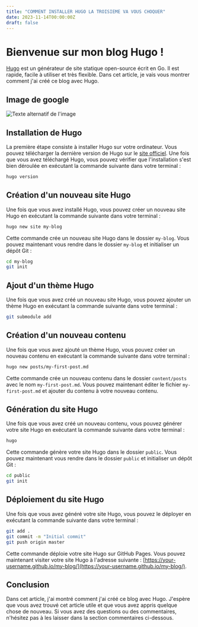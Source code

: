 ```yaml
---
title: "COMMENT INSTALLER HUGO LA TROISIEME VA VOUS CHOQUER"
date: 2023-11-14T00:00:00Z
draft: false
---
```


# Bienvenue sur mon blog Hugo !

[Hugo](https://gohugo.io/) est un générateur de site statique open-source écrit en Go. Il est rapide, facile à utiliser et très flexible. Dans cet article, je vais vous montrer comment j'ai créé ce blog avec Hugo.

## Image de google 
![Texte alternatif de l'image](https://cellar-c2.services.clever-cloud.com/content/2023/03/tabea-schimpf-e2icf0r6N64-unsplash.jpg)

## Installation de Hugo

La première étape consiste à installer Hugo sur votre ordinateur. Vous pouvez télécharger la dernière version de Hugo sur le [site officiel](https://gohugo.io/getting-started/installing/). Une fois que vous avez téléchargé Hugo, vous pouvez vérifier que l'installation s'est bien déroulée en exécutant la commande suivante dans votre terminal :

```bash
hugo version
```

## Création d'un nouveau site Hugo

Une fois que vous avez installé Hugo, vous pouvez créer un nouveau site Hugo en exécutant la commande suivante dans votre terminal :

```bash
hugo new site my-blog
```

Cette commande crée un nouveau site Hugo dans le dossier `my-blog`. Vous pouvez maintenant vous rendre dans le dossier `my-blog` et initialiser un dépôt Git :

```bash
cd my-blog
git init
```

## Ajout d'un thème Hugo

Une fois que vous avez créé un nouveau site Hugo, vous pouvez ajouter un thème Hugo en exécutant la commande suivante dans votre terminal :

```bash
git submodule add
```

## Création d'un nouveau contenu

Une fois que vous avez ajouté un thème Hugo, vous pouvez créer un nouveau contenu en exécutant la commande suivante dans votre terminal :

```bash
hugo new posts/my-first-post.md
```

Cette commande crée un nouveau contenu dans le dossier `content/posts` avec le nom `my-first-post.md`. Vous pouvez maintenant éditer le fichier `my-first-post.md` et ajouter du contenu à votre nouveau contenu.

## Génération du site Hugo

Une fois que vous avez créé un nouveau contenu, vous pouvez générer votre site Hugo en exécutant la commande suivante dans votre terminal :

```bash
hugo
```

Cette commande génère votre site Hugo dans le dossier `public`. Vous pouvez maintenant vous rendre dans le dossier `public` et initialiser un dépôt Git :

```bash
cd public
git init
```

## Déploiement du site Hugo

Une fois que vous avez généré votre site Hugo, vous pouvez le déployer en exécutant la commande suivante dans votre terminal :

```bash
git add .
git commit -m "Initial commit"
git push origin master
```

Cette commande déploie votre site Hugo sur GitHub Pages. Vous pouvez maintenant visiter votre site Hugo à l'adresse suivante : [https://your-username.github.io/my-blog/](https://your-username.github.io/my-blog/).

## Conclusion

Dans cet article, j'ai montré comment j'ai créé ce blog avec Hugo. J'espère que vous avez trouvé cet article utile et que vous avez appris quelque chose de nouveau. Si vous avez des questions ou des commentaires, n'hésitez pas à les laisser dans la section commentaires ci-dessous.